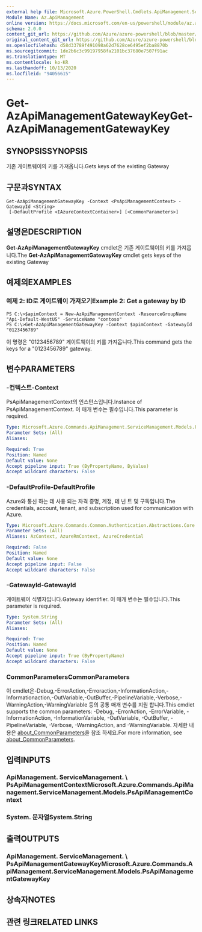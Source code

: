 ```yaml
---
external help file: Microsoft.Azure.PowerShell.Cmdlets.ApiManagement.ServiceManagement.dll-Help.xml
Module Name: Az.ApiManagement
online version: https://docs.microsoft.com/en-us/powershell/module/az.apimanagement/get-azapimanagementgatewaykey
schema: 2.0.0
content_git_url: https://github.com/Azure/azure-powershell/blob/master/src/ApiManagement/ApiManagement/help/Get-AzApiManagementGatewayKey.md
original_content_git_url: https://github.com/Azure/azure-powershell/blob/master/src/ApiManagement/ApiManagement/help/Get-AzApiManagementGatewayKey.md
ms.openlocfilehash: d58d33789f491098a62d7628ce6495ef2ba8870b
ms.sourcegitcommit: 1de2b6c3c99197958fa2101bc37680e7507f91ac
ms.translationtype: MT
ms.contentlocale: ko-KR
ms.lasthandoff: 10/13/2020
ms.locfileid: "94056615"
---
```

# <span data-ttu-id="4de9b-101">Get-AzApiManagementGatewayKey</span><span class="sxs-lookup"><span data-stu-id="4de9b-101">Get-AzApiManagementGatewayKey</span></span>

## <span data-ttu-id="4de9b-102">SYNOPSIS</span><span class="sxs-lookup"><span data-stu-id="4de9b-102">SYNOPSIS</span></span>
<span data-ttu-id="4de9b-103">기존 게이트웨이의 키를 가져옵니다.</span><span class="sxs-lookup"><span data-stu-id="4de9b-103">Gets keys of the existing Gateway</span></span>

## <span data-ttu-id="4de9b-104">구문과</span><span class="sxs-lookup"><span data-stu-id="4de9b-104">SYNTAX</span></span>

```
Get-AzApiManagementGatewayKey -Context <PsApiManagementContext> -GatewayId <String>
 [-DefaultProfile <IAzureContextContainer>] [<CommonParameters>]
```

## <span data-ttu-id="4de9b-105">설명은</span><span class="sxs-lookup"><span data-stu-id="4de9b-105">DESCRIPTION</span></span>
<span data-ttu-id="4de9b-106">**Get-AzApiManagementGatewayKey** cmdlet은 기존 게이트웨이의 키를 가져옵니다.</span><span class="sxs-lookup"><span data-stu-id="4de9b-106">The **Get-AzApiManagementGatewayKey** cmdlet gets keys of the existing Gateway</span></span>

## <span data-ttu-id="4de9b-107">예제의</span><span class="sxs-lookup"><span data-stu-id="4de9b-107">EXAMPLES</span></span>

### <span data-ttu-id="4de9b-108">예제 2: ID로 게이트웨이 가져오기</span><span class="sxs-lookup"><span data-stu-id="4de9b-108">Example 2: Get a gateway by ID</span></span>
```
PS C:\>$apimContext = New-AzApiManagementContext -ResourceGroupName "Api-Default-WestUS" -ServiceName "contoso"
PS C:\>Get-AzApiManagementGatewayKey -Context $apimContext -GatewayId "0123456789"
```

<span data-ttu-id="4de9b-109">이 명령은 "0123456789" 게이트웨이의 키를 가져옵니다.</span><span class="sxs-lookup"><span data-stu-id="4de9b-109">This command gets the keys for a "0123456789" gateway.</span></span>

## <span data-ttu-id="4de9b-110">변수</span><span class="sxs-lookup"><span data-stu-id="4de9b-110">PARAMETERS</span></span>

### <span data-ttu-id="4de9b-111">-컨텍스트</span><span class="sxs-lookup"><span data-stu-id="4de9b-111">-Context</span></span>
<span data-ttu-id="4de9b-112">PsApiManagementContext의 인스턴스입니다.</span><span class="sxs-lookup"><span data-stu-id="4de9b-112">Instance of PsApiManagementContext.</span></span>
<span data-ttu-id="4de9b-113">이 매개 변수는 필수입니다.</span><span class="sxs-lookup"><span data-stu-id="4de9b-113">This parameter is required.</span></span>

```yaml
Type: Microsoft.Azure.Commands.ApiManagement.ServiceManagement.Models.PsApiManagementContext
Parameter Sets: (All)
Aliases:

Required: True
Position: Named
Default value: None
Accept pipeline input: True (ByPropertyName, ByValue)
Accept wildcard characters: False
```

### <span data-ttu-id="4de9b-114">-DefaultProfile</span><span class="sxs-lookup"><span data-stu-id="4de9b-114">-DefaultProfile</span></span>
<span data-ttu-id="4de9b-115">Azure와 통신 하는 데 사용 되는 자격 증명, 계정, 테 넌 트 및 구독입니다.</span><span class="sxs-lookup"><span data-stu-id="4de9b-115">The credentials, account, tenant, and subscription used for communication with Azure.</span></span>

```yaml
Type: Microsoft.Azure.Commands.Common.Authentication.Abstractions.Core.IAzureContextContainer
Parameter Sets: (All)
Aliases: AzContext, AzureRmContext, AzureCredential

Required: False
Position: Named
Default value: None
Accept pipeline input: False
Accept wildcard characters: False
```

### <span data-ttu-id="4de9b-116">-GatewayId</span><span class="sxs-lookup"><span data-stu-id="4de9b-116">-GatewayId</span></span>
<span data-ttu-id="4de9b-117">게이트웨이 식별자입니다.</span><span class="sxs-lookup"><span data-stu-id="4de9b-117">Gateway identifier.</span></span>
<span data-ttu-id="4de9b-118">이 매개 변수는 필수입니다.</span><span class="sxs-lookup"><span data-stu-id="4de9b-118">This parameter is required.</span></span>

```yaml
Type: System.String
Parameter Sets: (All)
Aliases:

Required: True
Position: Named
Default value: None
Accept pipeline input: True (ByPropertyName)
Accept wildcard characters: False
```

### <span data-ttu-id="4de9b-119">CommonParameters</span><span class="sxs-lookup"><span data-stu-id="4de9b-119">CommonParameters</span></span>
<span data-ttu-id="4de9b-120">이 cmdlet은-Debug,-ErrorAction,-Erroraction,-InformationAction,-Informationaction,-OutVariable,-OutBuffer,-PipelineVariable,-Verbose,-WarningAction,-WarningVariable 등의 공통 매개 변수를 지원 합니다.</span><span class="sxs-lookup"><span data-stu-id="4de9b-120">This cmdlet supports the common parameters: -Debug, -ErrorAction, -ErrorVariable, -InformationAction, -InformationVariable, -OutVariable, -OutBuffer, -PipelineVariable, -Verbose, -WarningAction, and -WarningVariable.</span></span> <span data-ttu-id="4de9b-121">자세한 내용은 [about_CommonParameters](http://go.microsoft.com/fwlink/?LinkID=113216)을 참조 하세요.</span><span class="sxs-lookup"><span data-stu-id="4de9b-121">For more information, see [about_CommonParameters](http://go.microsoft.com/fwlink/?LinkID=113216).</span></span>

## <span data-ttu-id="4de9b-122">입력</span><span class="sxs-lookup"><span data-stu-id="4de9b-122">INPUTS</span></span>

### <span data-ttu-id="4de9b-123">ApiManagement. ServiceManagement. \ PsApiManagementContext</span><span class="sxs-lookup"><span data-stu-id="4de9b-123">Microsoft.Azure.Commands.ApiManagement.ServiceManagement.Models.PsApiManagementContext</span></span>

### <span data-ttu-id="4de9b-124">System. 문자열</span><span class="sxs-lookup"><span data-stu-id="4de9b-124">System.String</span></span>

## <span data-ttu-id="4de9b-125">출력</span><span class="sxs-lookup"><span data-stu-id="4de9b-125">OUTPUTS</span></span>

### <span data-ttu-id="4de9b-126">ApiManagement. ServiceManagement. \ PsApiManagementGatewayKey</span><span class="sxs-lookup"><span data-stu-id="4de9b-126">Microsoft.Azure.Commands.ApiManagement.ServiceManagement.Models.PsApiManagementGatewayKey</span></span>

## <span data-ttu-id="4de9b-127">상속자</span><span class="sxs-lookup"><span data-stu-id="4de9b-127">NOTES</span></span>

## <span data-ttu-id="4de9b-128">관련 링크</span><span class="sxs-lookup"><span data-stu-id="4de9b-128">RELATED LINKS</span></span>
